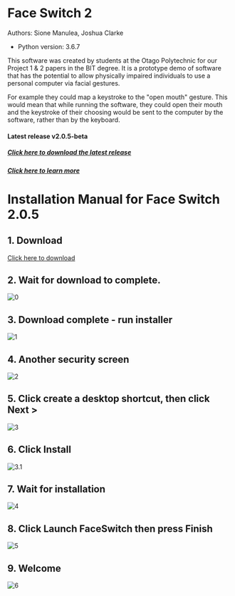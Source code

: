 # Face Switch 2
Authors: Sione Manulea, Joshua Clarke
- Python version: 3.6.7

This software was created by students at the Otago Polytechnic for our Project 1 & 2 papers in the BIT degree. It is a prototype demo of software that has the potential to allow physically impaired individuals to use a personal computer via facial gestures.

For example they could map a keystroke to the "open mouth" gesture. This would mean that while running the software, they could open their mouth and the keystroke of their choosing would be sent to the computer by the software, rather than by the keyboard.

#### Latest release v2.0.5-beta
##### [Click here to download the latest release](https://github.com/accessibilitysoftwarehub/FaceSwitch2/releases/tag/v2.0.5-beta)
##### [Click here to learn more](https://github.com/accessibilitysoftwarehub/FaceSwitch2/wiki)


# Installation Manual for Face Switch 2.0.5

## 1. Download
[Click here to download](https://github.com/accessibilitysoftwarehub/FaceSwitch2/releases/download/v2.0.5-beta/FaceSwitchSetup.exe)

## 2. Wait for download to complete.
![0](https://i.imgur.com/oKoAYAb.png)

## 3. Download complete - run installer

![1](https://i.imgur.com/ZNQtlEw.png)

## 4. Another security screen

![2](https://i.imgur.com/ZwaQuEB.png)

## 5. Click create a desktop shortcut, then click Next >

![3](https://i.imgur.com/tUcEnap.png)

## 6. Click Install

![3.1](https://i.imgur.com/j6NMiwy.png)

## 7. Wait for installation

![4](https://i.imgur.com/yZKoHiw.png)

## 8. Click Launch FaceSwitch then press Finish

![5](https://i.imgur.com/EqQFhTf.png)

## 9. Welcome

![6](https://i.imgur.com/JA1t8up.png)
